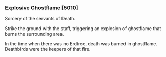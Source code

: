 ### Explosive Ghostflame [5010]

Sorcery of the servants of Death.

Strike the ground with the staff, triggering an explosion of ghostflame that burns the surrounding area.

In the time when there was no Erdtree, death was burned in ghostflame. Deathbirds were the keepers of that fire.
